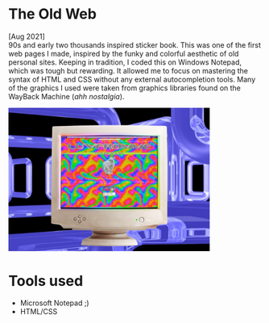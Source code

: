 # The Old Web 
[Aug 2021]
<br>
90s and early two thousands inspired sticker book. This was one of the first web pages I made, inspired by the funky and colorful aesthetic of old personal sites. Keeping in tradition, I coded this on Windows Notepad, which was tough but rewarding. It allowed me to focus on mastering the syntax of HTML and CSS without any external autocompletion tools. Many of the graphics I used were taken from graphics libraries found on the WayBack Machine (*ahh nostalgia*).

<p float="left">
  <img src="https://github.com/incalescence/90s_web/blob/main/90sdemo.png" width="400">
</p>

# Tools used 
- Microsoft Notepad ;)
- HTML/CSS
